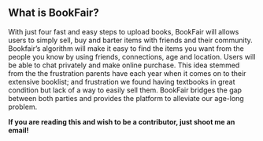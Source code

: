 ## What is BookFair?

With just four fast and easy steps to upload books, BookFair will allows users to simply sell, buy and barter items with friends and their community.
Bookfair’s algorithm will make it easy to find the items you want from the people you know by using friends, connections, age and location. Users will be able to chat privately and make online purchase.
This idea stemmed from the the frustration parents have each year when it comes on to their extensive booklist; and frustration we found having textbooks in great condition but lack of a way to easily sell them. BookFair bridges the gap between both 
parties and provides the platform to alleviate our age-long problem.

**If you are reading this and wish to be a contributor, just shoot me an email!**
